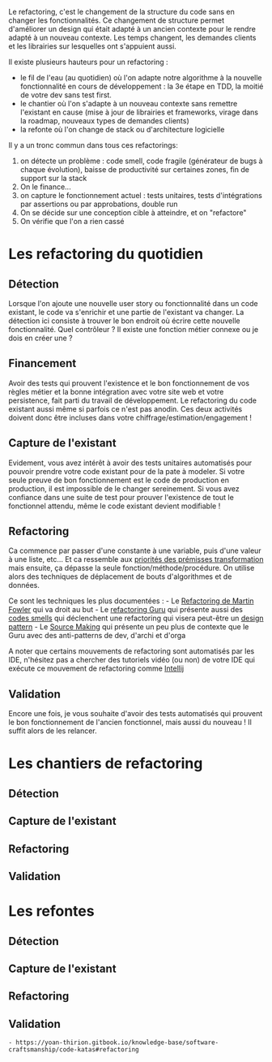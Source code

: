 
Le refactoring, c'est le changement de la structure du code sans en changer les fonctionnalités.
Ce changement de structure permet d'améliorer un design qui était adapté à un ancien contexte pour le rendre adapté à un nouveau contexte.
Les temps changent, les demandes clients et les librairies sur lesquelles ont s'appuient aussi.

Il existe plusieurs hauteurs pour un refactoring :
- le fil de l'eau (au quotidien) où l'on adapte notre algorithme à la nouvelle fonctionnalité en cours de développement : la 3e étape en TDD, la moitié de votre dev sans test first.
- le chantier où l'on s'adapte à un nouveau contexte sans remettre l'existant en cause (mise à jour de librairies et frameworks, virage dans la roadmap, nouveaux types de demandes clients)
- la refonte où l'on change de stack ou d'architecture logicielle

Il y a un tronc commun dans tous ces refactorings:
1. on détecte un problème : code smell, code fragile (générateur de bugs à chaque évolution), baisse de productivité sur certaines zones, fin de support sur la stack
2. On le finance...
3. on capture le fonctionnement actuel : tests unitaires, tests d'intégrations par assertions ou par approbations, double run
4. On se décide sur une conception cible à atteindre, et on "refactore"
5. On vérifie que l'on a rien cassé

# Les refactoring du quotidien

## Détection

Lorsque l'on ajoute une nouvelle user story ou fonctionnalité dans un code existant, le code va s'enrichir et une partie de l'existant va changer.
La détection ici consiste à trouver le bon endroit où écrire cette nouvelle fonctionnalité.
Quel contrôleur ? Il existe une fonction métier connexe ou je dois en créer une ?

## Financement

Avoir des tests qui prouvent l'existence et le bon fonctionnement de vos règles métier et la bonne intégration avec votre site web et votre persistence, fait parti du travail de développement.
Le refactoring du code existant aussi même si parfois ce n'est pas anodin.
Ces deux activités doivent donc être incluses dans votre chiffrage/estimation/engagement !

## Capture de l'existant

Evidement, vous avez intérêt à avoir des tests unitaires automatisés pour pouvoir prendre votre code existant pour de la pate à modeler.
Si votre seule preuve de bon fonctionnement est le code de production en production, il est impossible de le changer sereinement.
Si vous avez confiance dans une suite de test pour prouver l'existence de tout le fonctionnel attendu, même le code existant devient modifiable !

## Refactoring

Ca commence par passer d'une constante à une variable, puis d'une valeur à une liste, etc...
Et ca ressemble aux [priorités des prémisses transformation](https://en.wikipedia.org/wiki/Transformation_Priority_Premise#The_Transformations[3]) mais ensuite, ça dépasse la seule fonction/méthode/procédure.
On utilise alors des techniques de déplacement de bouts d'algorithmes et de données.

Ce sont les techniques les plus documentées :
	- Le [Refactoring de Martin Fowler](https://refactoring.com/catalog/) qui va droit au but
	- Le [refactoring Guru](https://refactoring.guru/refactoring/techniques) qui présente aussi des [codes smells](https://refactoring.guru/refactoring/smells) qui déclenchent une refactoring qui visera peut-être un [design pattern](https://refactoring.guru/design-patterns/catalog)
	- Le [Source Making](https://sourcemaking.com/refactoring/refactorings) qui présente un peu plus de contexte que le Guru avec des anti-patterns de dev, d'archi et d'orga


A noter que certains mouvements de refactoring sont automatisés par les IDE, n'hésitez pas a chercher des tutoriels vidéo (ou non) de votre IDE qui exécute ce mouvement de refactoring comme [Intellij](https://www.jetbrains.com/help/idea/replace-conditional-logic-with-strategy-pattern.html)

## Validation

Encore une fois, je vous souhaite d'avoir des tests automatisés qui prouvent le bon fonctionnement de l'ancien fonctionnel, mais aussi du nouveau !
Il suffit alors de les relancer.

# Les chantiers de refactoring

## Détection

## Capture de l'existant

## Refactoring

## Validation


# Les refontes

## Détection

## Capture de l'existant

## Refactoring

## Validation


	- https://yoan-thirion.gitbook.io/knowledge-base/software-craftsmanship/code-katas#refactoring